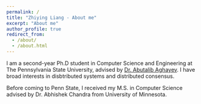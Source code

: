 ```yaml
---
permalink: /
title: "Zhiying Liang - About me"
excerpt: "About me"
author_profile: true
redirect_from: 
  - /about/
  - /about.html
---
```


I am a second-year Ph.D student in Computer Science and Engineering at The Pennsylvania State University, advised by [Dr. Abutalib Aghayev](https://agayev.github.io/). I have broad interests in disbtributed systems and distributed consensus. 

Before coming to Penn State, I received my M.S. in Computer Science advised by Dr. Abhishek Chandra from University of Minnesota. 

